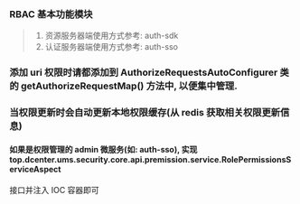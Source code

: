 ### RBAC 基本功能模块
> 1. 资源服务器端使用方式参考: auth-sdk
> 2. 认证服务器端使用方式参考: auth-sso

### 添加 uri 权限时请都添加到 AuthorizeRequestsAutoConfigurer 类的 getAuthorizeRequestMap() 方法中, 以便集中管理.

### 当权限更新时会自动更新本地权限缓存(从 redis 获取相关权限更新信息)
#### 如果是权限管理的 admin 微服务(如: auth-sso), 实现 top.dcenter.ums.security.core.api.premission.service.RolePermissionsServiceAspect
接口并注入 IOC 容器即可